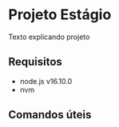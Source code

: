 # Projeto Estágio
Texto explicando projeto

## Requisitos
* node.js v16.10.0 
* nvm

## Comandos úteis